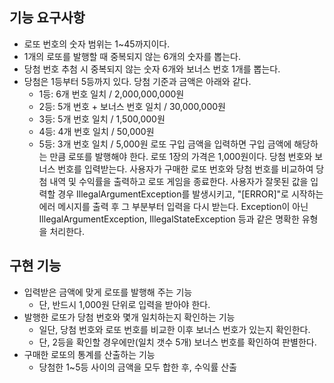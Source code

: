 ## 기능 요구사항
- 로또 번호의 숫자 범위는 1~45까지이다.
- 1개의 로또를 발행할 때 중복되지 않는 6개의 숫자를 뽑는다.
- 당첨 번호 추첨 시 중복되지 않는 숫자 6개와 보너스 번호 1개를 뽑는다.
- 당첨은 1등부터 5등까지 있다. 당첨 기준과 금액은 아래와 같다.
    - 1등: 6개 번호 일치 / 2,000,000,000원
    - 2등: 5개 번호 + 보너스 번호 일치 / 30,000,000원
    - 3등: 5개 번호 일치 / 1,500,000원
    - 4등: 4개 번호 일치 / 50,000원
    - 5등: 3개 번호 일치 / 5,000원
      로또 구입 금액을 입력하면 구입 금액에 해당하는 만큼 로또를 발행해야 한다.
      로또 1장의 가격은 1,000원이다.
      당첨 번호와 보너스 번호를 입력받는다.
      사용자가 구매한 로또 번호와 당첨 번호를 비교하여 당첨 내역 및 수익률을 출력하고 로또 게임을 종료한다.
      사용자가 잘못된 값을 입력할 경우 IllegalArgumentException를 발생시키고, "[ERROR]"로 시작하는 에러 메시지를 출력 후 그 부분부터 입력을 다시 받는다.
      Exception이 아닌 IllegalArgumentException, IllegalStateException 등과 같은 명확한 유형을 처리한다.

## 구현 기능
- 입력받은 금액에 맞게 로또를 발행해 주는 기능
    - 단, 반드시 1,000원 단위로 입력을 받아야 한다.
- 발행한 로또가 당첨 번호와 몇개 일치하는지 확인하는 기능
    - 일단, 당첨 번호와 로또 번호를 비교한 이후 보너스 번호가 있는지 확인한다.
    - 단, 2등을 확인할 경우에만(일치 갯수 5개) 보너스 번호를 확인하여 판별한다.
- 구매한 로또의 통계를 산출하는 기능
    - 당첨한 1~5등 사이의 금액을 모두 합한 후, 수익률 산출